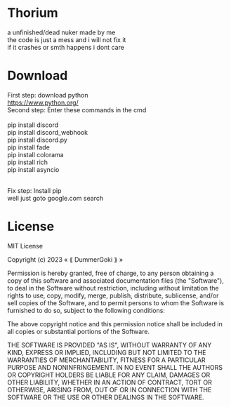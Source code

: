 # Thorium
a unfinished/dead nuker made by me<br>
the code is just a mess and i will not fix it<br>
if it crashes or smth happens i dont care<br>
# Download
First step: download python <br>
https://www.python.org/<br>
Second step: Enter these commands in the cmd <br><br>
pip install discord <br>
pip install discord_webhook<br>
pip install discord.py<br>
pip install fade<br>
pip install colorama<br>
pip install rich<br>
pip install asyncio<br><br>

Fix step: Install pip<br>
well just goto google.com search

# License
MIT License

Copyright (c) 2023 « ⟪ DummerGoki ⟫ »

Permission is hereby granted, free of charge, to any person obtaining a copy
of this software and associated documentation files (the "Software"), to deal
in the Software without restriction, including without limitation the rights
to use, copy, modify, merge, publish, distribute, sublicense, and/or sell
copies of the Software, and to permit persons to whom the Software is
furnished to do so, subject to the following conditions:

The above copyright notice and this permission notice shall be included in all
copies or substantial portions of the Software.

THE SOFTWARE IS PROVIDED "AS IS", WITHOUT WARRANTY OF ANY KIND, EXPRESS OR
IMPLIED, INCLUDING BUT NOT LIMITED TO THE WARRANTIES OF MERCHANTABILITY,
FITNESS FOR A PARTICULAR PURPOSE AND NONINFRINGEMENT. IN NO EVENT SHALL THE
AUTHORS OR COPYRIGHT HOLDERS BE LIABLE FOR ANY CLAIM, DAMAGES OR OTHER
LIABILITY, WHETHER IN AN ACTION OF CONTRACT, TORT OR OTHERWISE, ARISING FROM,
OUT OF OR IN CONNECTION WITH THE SOFTWARE OR THE USE OR OTHER DEALINGS IN THE
SOFTWARE.
